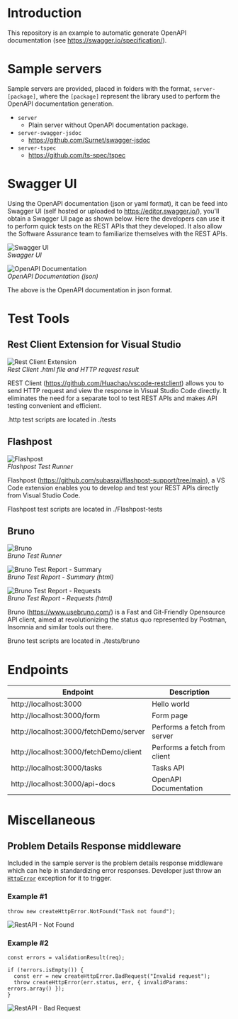 # Introduction
This repository is an example to automatic generate OpenAPI documentation (see https://swagger.io/specification/).

# Sample servers
Sample servers are provided, placed in folders with the format, `server-[package]`, where the `[package]` represent the library used to perform the OpenAPI documentation generation.

- `server`
  - Plain server without OpenAPI documentation package.
- `server-swagger-jsdoc`
  - https://github.com/Surnet/swagger-jsdoc
- `server-tspec`
  - https://github.com/ts-spec/tspec

# Swagger UI

Using the OpenAPI documentation (json or yaml format), it can be feed into Swagger UI (self hosted or uploaded to https://editor.swagger.io/), you'll obtain a Swagger UI page as shown below. Here the developers can use it to perform quick tests on the REST APIs that they developed. It also allow the Software Assurance team to familiarize themselves with the REST APIs.

![Swagger UI](./images/swaggerui.png)  
*Swagger UI*

![OpenAPI Documentation](./images/openapi_doc.png)  
*OpenAPI Documentation (json)*

The above is the OpenAPI documentation in json format.

# Test Tools
## Rest Client Extension for Visual Studio

![Rest Client Extension](./images/rest_client_extension.png)  
*Rest Client .html file and HTTP request result*

REST Client (https://github.com/Huachao/vscode-restclient) allows you to send HTTP request and view the response in Visual Studio Code directly. It eliminates the need for a separate tool to test REST APIs and makes API testing convenient and efficient.

.http test scripts are located in ./tests

## Flashpost

![Flashpost](./images/flashpost.png)  
*Flashpost Test Runner*

Flashpost (https://github.com/subasraj/flashpost-support/tree/main), a VS Code extension enables you to develop and test your REST APIs directly from Visual Studio Code.

Flashpost test scripts are located in ./Flashpost-tests

## Bruno
![Bruno](./images/bruno.png)  
*Bruno Test Runner*

![Bruno Test Report - Summary](./images/bruno_test_report_summary.png)  
*Bruno Test Report - Summary (html)*


![Bruno Test Report - Requests](./images/bruno_test_report_requests.png)  
*Bruno Test Report - Requests (html)*

Bruno (https://www.usebruno.com/) is a Fast and Git-Friendly Opensource API client, aimed at revolutionizing the status quo represented by Postman, Insomnia and similar tools out there.

Bruno test scripts are located in ./tests/bruno

# Endpoints

| Endpoint                                | Description                   |
| ---                                     | ---                           |
| http://localhost:3000                   | Hello world                   |
| http://localhost:3000/form              | Form page                     |
| http://localhost:3000/fetchDemo/server  | Performs a fetch from server  |
| http://localhost:3000/fetchDemo/client  | Performs a fetch from client  |
| http://localhost:3000/tasks             | Tasks API                     |
| http://localhost:3000/api-docs          | OpenAPI Documentation         |

# Miscellaneous

## Problem Details Response middleware
Included in the sample server is the problem details response middleware which can help in standardizing error responses. Developer just throw an [`HttpError`](https://github.com/jshttp/http-errors) exception for it to trigger.

### Example #1
```
throw new createHttpError.NotFound("Task not found");
```
![RestAPI - Not Found](./images/restapi_not_found.png)

### Example #2
```
const errors = validationResult(req);

if (!errors.isEmpty()) {
  const err = new createHttpError.BadRequest("Invalid request");
  throw createHttpError(err.status, err, { invalidParams: errors.array() });
}
```
![RestAPI - Bad Request](./images/restapi_bad_request.png)